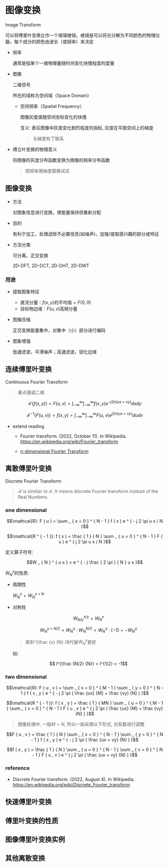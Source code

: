 # 图像变换

Image Transform

可以将傅里叶变换比作一个玻璃棱镜。棱镜是可以将光分解为不同颜色的物理仪器，每个成分的颜色由波长（或频率）来决定

- 频率

  通常是指某个一维物理量随时间变化快慢程度的度量

- 图像

  二维信号

  所在的域称为空间域（Space Domain）

  - 空间频率（Spatial Frequency）

    图像灰度值随空间坐标变化的快慢

    含义: 表征图像中灰度变化剧烈程度的指标, 灰度在平面空间上的梯度

    > 与梯度有了联系

- 傅立叶变换的物理意义

  将图像的灰度分布函数变换为图像的频率分布函数

  > 把频率用梯度替换试试

## 图像变换

- 方法

  对图象信息进行变换，使能量保持但重新分配

- 目的

  有利于加工、处理滤除不必要信息(如噪声)，加强/提取感兴趣的部分或特征

- 方法分类

  可分离、正交变换

  2D-DFT, 2D-DCT, 2D-DHT, 2D-DWT

### 用途

- 提取图象特征

  - 直流分量：$f(x,y)$的平均值$=F(0,0)$
  - 目标物边缘：$F(u,v)$高频分量

- 图像压缩

  正交变换能量集中，对集中（小）部分进行编码

- 图象增强

  低通滤波，平滑噪声；高通滤波，锐化边缘

## 连续傅里叶变换

Continuous Fourier Transform

> 重点强调二维

$$\mathcal{F} \{ f ( x , y ) \} = F ( u , v ) = \int _ { - \infty } ^ { \infty } \int _ { - \infty } ^ { \infty } f ( x , y ) e ^ { - j 2 \pi ( ux + v y ) } d x d y$$

$$\mathcal{F} ^ { - 1 } \{ F ( u , v ) \} = f ( x , y ) = \int _ { - \infty } ^ { \infty } \int _ { - \infty } ^ { \infty } F ( u , v ) e ^ { j 2 \pi ( ux + vy ) } d u d v$$

- extend reading

  - Fourier transform. (2022, October 11). In Wikipedia. https://en.wikipedia.org/wiki/Fourier_transform

  - [n-dimensional Fourier Transform](https://see.stanford.edu/materials/lsoftaee261/chap8.pdf)

## 离散傅里叶变换

Discrete Fourier Transform

> $\mathcal{R}$ is similiar to $\mathcal{F}$. It means discrete Fourier transform instead of the Real Numbers.

### one dimensional

$$\mathcal{R}: F ( u ) = \sum _ { x = 0 } ^ { N - 1 } f ( x ) e ^ { - j 2 \pi u x / N }$$

$$\mathcal{R ^ { - 1 }}: f ( x ) = \frac { 1 } { N } \sum _ { u = 0 } ^ { N - 1 } F ( u ) e ^ { j 2 \pi u x / N }$$

定义算子符号:

$$W _ { N } ^ { u x } = e ^ { - j \frac { 2 \pi } { N } u x }$$

$W _ { N } ^ { x }$的性质:

- 周期性

  $W _ { N } ^ { x } = W _ { N } ^ { x + N }$

- 对称性

  $$W _ { N / y } ^ { x / y } = W _ { N } ^ { x }$$

  $$W _ { N } ^ { u + N / 2 } = W _ { N } ^ { u } \cdot W _ { N } ^ { N / 2 } = W _ { N } ^ { u } \cdot ( - 1 ) = - W _ { N } ^ { u }$$

  > 用$I^{\frac {x} {N} }$代替$W _ { N } ^ { x }$更好

  如:

  $$ I^{\frac {N/2} {N}} = I^{1/2} = -1$$

### two dimensional

$$\mathcal{R}: F ( u , v ) = \sum _ { x = 0 } ^ { M - 1 } \sum _ { y = 0 } ^ { N - 1 } f ( x , y ) e ^ { - j 2 \pi ( \frac {ux} {M} + \frac {vy} {N} ) }$$

$$\mathcal{R ^ { - 1 }}: f ( x , y ) = \frac { 1 } { MN } \sum _ { u = 0 } ^ { M - 1 } \sum _ { v = 0 } ^ { N - 1 } F ( u , v ) e ^ { j 2 \pi ( \frac {ux} {M} + \frac {vy} {N} ) }$$

> 图像处理中, 一般$M=N$, 所以一般采用以下形式, 对系数进行调整

$$F ( u , v ) = \frac { 1 } { N } \sum _ { x = 0 } ^ { N - 1 } \sum _ { y = 0 } ^ { N - 1 } f ( x , y ) e ^ { - j 2 \pi ( \frac {ux + vy} {N} ) }$$

$$f ( x , y ) = \frac { 1 } { N } \sum _ { u = 0 } ^ { N - 1 } \sum _ { v = 0 } ^ { N - 1 } F ( u , v ) e ^ { j 2 \pi ( \frac {ux + vy} {N} ) }$$

### reference

- Discrete Fourier transform. (2022, August 4). In Wikipedia. https://en.wikipedia.org/wiki/Discrete_Fourier_transform

## 快速傅里叶变换

## 傅里叶变换的性质

## 图像傅里叶变换实例

## 其他离散变换
